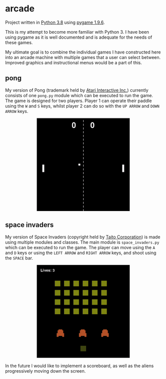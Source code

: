 # arcade

Project written in [Python 3.8](https://www.python.org/) using [pygame 1.9.6](https://www.pygame.org/).

This is my attempt to become more familiar with Python 3. I have been using pygame as it is well documented and is adequate for the needs of these games.

My ultimate goal is to combine the individual games I have constructed here into an arcade machine with multiple games that a user can select between. Improved graphics and instructional menus would be a part of this.

## pong

My version of Pong (trademark held by [Atari Interactive Inc.](https://www.atari.com/)) currently consists of one `pong.py` module which can be executed to run the game. The game is designed for two players. Player 1 can operate their paddle using the `W` and `S` keys, whilst player 2 can do so with the `UP ARROW` and `DOWN ARROW` keys.

<p align="center">
  <img width="300" height="300" src="/pong/pong_demo.gif">
</p>

## space invaders

My version of Space Invaders (copyright held by [Taito Corporation](http://www.taito.com/)) is made using multiple modules and classes. The main module is `space_invaders.py` which can be executed to run the game. The player can move using the `A` and `D` keys or using the `LEFT ARROW` and `RIGHT ARROW` keys, and shoot using the `SPACE` bar.

<p align="center">
  <img width="300" height="300" src="/space invaders/space_invaders_demo.gif">
</p>

In the future I would like to implement a scoreboard, as well as the aliens progressively moving down the screen.
